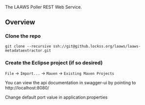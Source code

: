 
The LAAWS Poller  REST Web Service.

## Overview  
### Clone the repo
`git clone --recursive ssh://git@github.lockss.org/laaws/laaws-metadataextractor.git`

### Create the Eclipse project (if so desired)
`File` -> `Import...` -> `Maven` -> `Existing Maven Projects`

You can view the api documentation in swagger-ui by pointing to  
http://localhost:8080/  

Change default port value in application.properties